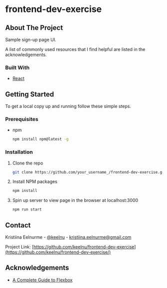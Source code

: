 # frontend-dev-exercise

<!-- ABOUT THE PROJECT -->
## About The Project

Sample sign-up page UI.

A list of commonly used resources that I find helpful are listed in the acknowledgements.

### Built With

* [React](https://reactjs.org)



<!-- GETTING STARTED -->
## Getting Started

To get a local copy up and running follow these simple steps.

### Prerequisites

* npm
  ```sh
  npm install npm@latest -g
  ```

### Installation
 
1. Clone the repo
   ```sh
   git clone https://github.com/your_username_/frontend-dev-exercise.git
   ```
2. Install NPM packages
   ```sh
   npm install
   ```
3. Spin up server to view page in the browser at localhost:3000
   ```sh
   npm run start
   ```

<!-- CONTACT -->
## Contact

Kristiina Eelnurme - [@keelnu](https://twitter.com/keelnurme) - kristiina.eelnurme@gmail.com

Project Link: [https://github.com/keelnu/frontend-dev-exercise](https://github.com/keelnu/frontend-dev-exercise/)

<!-- ACKNOWLEDGEMENTS -->
## Acknowledgements
* [A Complete Guide to Flexbox](https://css-tricks.com/snippets/css/a-guide-to-flexbox/)
